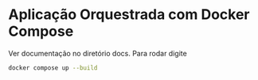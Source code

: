 # Aplicação Orquestrada com Docker Compose

Ver documentação no diretório docs.
Para rodar digite
```bash
docker compose up --build
```

